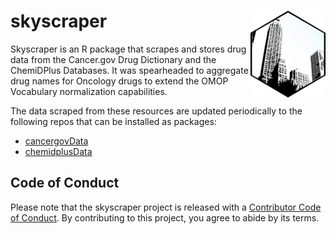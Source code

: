 # skyscraper <img src="man/figures/logo.png" align="right" alt="" width="120" />     

Skyscraper is an R package that scrapes and stores drug data from the Cancer.gov Drug Dictionary and the ChemiDPlus Databases. It was spearheaded to aggregate drug names for Oncology drugs to extend the OMOP Vocabulary normalization capabilities.   

The data scraped from these resources are updated periodically to the following repos that can be installed as packages:  

* [cancergovData](https://github.com/meerapatelmd/cancergovData)   
* [chemidplusData](https://github.com/meerapatelmd/chemidplusData)  


## Code of Conduct

Please note that the skyscraper project is released with a [Contributor Code of Conduct](https://contributor-covenant.org/version/2/0/CODE_OF_CONDUCT.html). By contributing to this project, you agree to abide by its terms.     



